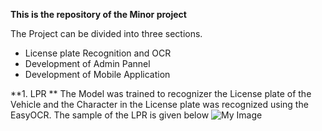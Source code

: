 **This is the repository of the Minor project** 

The Project can be divided into three sections.
- License plate Recognition and OCR
- Development of Admin Pannel 
- Development of Mobile Application

**1. LPR **
The Model was trained to recognizer the License plate of the Vehicle and the Character in the License plate was recognized using the EasyOCR.
The sample of the LPR is given below 
 ![My Image](https://github.com/SudipTimalsina/Minor-proj-LEC/WePark-Admin\public\images\License-plate-recognized.jpg)
 

